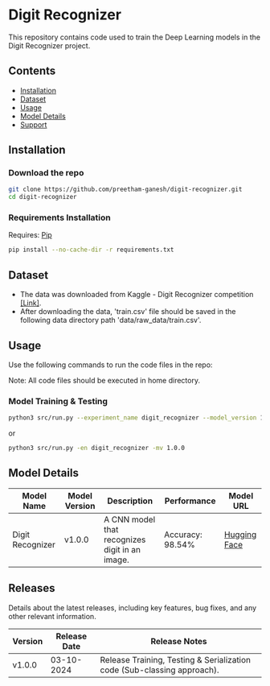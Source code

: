 # Digit Recognizer

This repository contains code used to train the Deep Learning models in the Digit Recognizer project.

## Contents

- [Installation](https://github.com/preetham-ganesh/digit-recognizer#installation)
- [Dataset](https://github.com/preetham-ganesh/digit-recognizer#dataset)
- [Usage](https://github.com/preetham-ganesh/digit-recognizer#usage)
- [Model Details](https://github.com/preetham-ganesh/digit-recognizer#model-details)
- [Support](https://github.com/preetham-ganesh/digit-recognizer#support)

## Installation

### Download the repo

```bash
git clone https://github.com/preetham-ganesh/digit-recognizer.git
cd digit-recognizer
```

### Requirements Installation

Requires: [Pip](https://pypi.org/project/pip/)

```bash
pip install --no-cache-dir -r requirements.txt
```

## Dataset

- The data was downloaded from Kaggle - Digit Recognizer competition [[Link]](https://www.kaggle.com/c/digit-recognizer/data).
- After downloading the data, 'train.csv' file should be saved in the following data directory path 'data/raw_data/train.csv'.

## Usage

Use the following commands to run the code files in the repo:

Note: All code files should be executed in home directory.

### Model Training & Testing

```bash
python3 src/run.py --experiment_name digit_recognizer --model_version 1.0.0
```

or

```bash
python3 src/run.py -en digit_recognizer -mv 1.0.0
```

## Model Details

| Model Name       | Model Version | Description                                    | Performance      | Model URL                                                              |
| ---------------- | ------------- | ---------------------------------------------- | ---------------- | ---------------------------------------------------------------------- |
| Digit Recognizer | v1.0.0        | A CNN model that recognizes digit in an image. | Accuracy: 98.54% | [Hugging Face](https://huggingface.co/preethamganesh/digit-recognizer) |

## Releases

Details about the latest releases, including key features, bug fixes, and any other relevant information.

| Version | Release Date | Release Notes                                                           |
| ------- | ------------ | ----------------------------------------------------------------------- |
| v1.0.0  | 03-10-2024   | Release Training, Testing & Serialization code (Sub-classing approach). |
